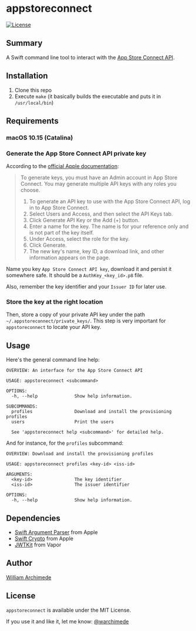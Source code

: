 # appstoreconnect

[![License](https://img.shields.io/github/license/warchimede/appstoreconnect)](https://github.com/warchimede/appstoreconnect)

## Summary

A Swift command line tool to interact with the [App Store Connect API](https://developer.apple.com/app-store-connect/api/).

## Installation

1. Clone this repo
2. Execute `make` (it basically builds the executable and puts it in `/usr/local/bin`)

## Requirements

### macOS 10.15 (Catalina)

### Generate the App Store Connect API private key

According to the [official Apple documentation](https://developer.apple.com/documentation/appstoreconnectapi/creating_api_keys_for_app_store_connect_api):
> To generate keys, you must have an Admin account in App Store Connect. You may generate multiple API keys with any roles you choose.
> 1. To generate an API key to use with the App Store Connect API, log in to App Store Connect.
> 2. Select Users and Access, and then select the API Keys tab.
> 3. Click Generate API Key or the Add (+) button.
> 4. Enter a name for the key. The name is for your reference only and is not part of the key itself.
> 5. Under Access, select the role for the key.
> 6. Click Generate.
> 7. The new key's name, key ID, a download link, and other information appears on the page.

Name you key `App Store Connect API key`, download it and persist it somewhere safe.
It should be a `AuthKey_<key_id>.p8` file.

Also, remember the key identifier and your `Issuer ID` for later use.

### Store the key at the right location

Then, store a copy of your private API key under the path `~/.appstoreconnect/private_keys/`.
This step is very important for `appstoreconnect` to locate your API key.

## Usage

Here's the general command line help:
```
OVERVIEW: An interface for the App Store Connect API

USAGE: appstoreconnect <subcommand>

OPTIONS:
  -h, --help              Show help information.

SUBCOMMANDS:
  profiles                Download and install the provisioning profiles
  users                   Print the users

  See 'appstoreconnect help <subcommand>' for detailed help.
```

And for instance, for the `profiles` subcommand:
```
OVERVIEW: Download and install the provisioning profiles

USAGE: appstoreconnect profiles <key-id> <iss-id>

ARGUMENTS:
  <key-id>                The key identifier
  <iss-id>                The issuer identifier

OPTIONS:
  -h, --help              Show help information.
```

## Dependencies

- [Swift Argument Parser](https://github.com/apple/swift-argument-parser) from Apple
- [Swift Crypto](https://github.com/apple/swift-crypto) from Apple
- [JWTKit](https://github.com/vapor/jwt-kit) from Vapor

## Author

[William Archimede](http://twitter.com/warchimede)

## License
`appstoreconnect` is available under the MIT License.

If you use it and like it, let me know: [@warchimede](http://twitter.com/warchimede)